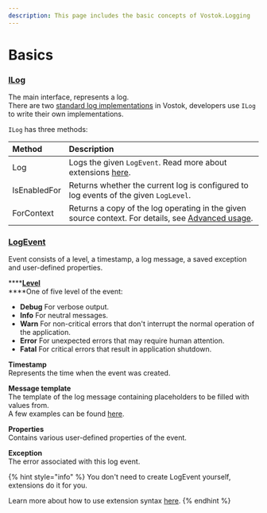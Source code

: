 ```yaml
---
description: This page includes the basic concepts of Vostok.Logging
---
```


# Basics

### [ILog](https://github.com/vostok/logging.abstractions/blob/master/Vostok.Logging.Abstractions/ILog.cs)

The main interface, represents a log.   
There are two [standard log implementations](implementations/) in Vostok, developers use `ILog` to write their own implementations.

`ILog` has three methods:

| Method | Description |
| :--- | :--- |
| Log | Logs the given `LogEvent`. Read more about extensions [here](syntax.md#log-extensions). |
| IsEnabledFor | Returns whether the current log is configured to log events of the given `LogLevel`. |
| ForContext | Returns a copy of the log operating in the given source context. For details, see [Advanced usage](advanced-usage/custom-implementations.md#for-context). |

### [LogEvent](https://github.com/vostok/logging.abstractions/blob/master/Vostok.Logging.Abstractions/LogEvent.cs)

Event consists of a level, a timestamp, a log message, a saved exception and user-defined properties.

\*\*\*\*[**Level**](https://github.com/vostok/logging.abstractions/blob/master/Vostok.Logging.Abstractions/LogLevel.cs)  
****One of five level of the event:

* **Debug** For verbose output.
* **Info** For neutral messages.
* **Warn** For non-critical errors that don't interrupt the normal operation of the application.
* **Error** For unexpected errors that may require human attention.
* **Fatal** For critical errors that result in application shutdown.

**Timestamp**  
Represents the time when the event was created.

**Message template**  
The template of the log message containing placeholders to be filled with values from.  
A few examples can be found [here](syntax.md#message-template).

**Properties**  
Contains various user-defined properties of the event.

**Exception**  
The error associated with this log event.

{% hint style="info" %}
You don't need to create LogEvent yourself, extensions do it for you.

Learn more about how to use extension syntax [here](syntax.md).
{% endhint %}





